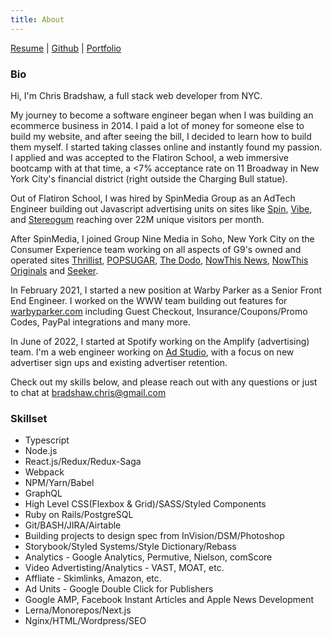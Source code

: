 ```yaml
---
title: About
---
```


[Resume](https://drive.google.com/file/d/1OtKl7VDSqySLjQ-ku82zYNhIvrbP2vpb/view?usp=sharing) |
[Github](https://github.com/chrisbradshaw) |
[Portfolio](/starters)

### Bio

Hi, I'm Chris Bradshaw, a full stack web developer from NYC.

My journey to become a software engineer began when I was building an ecommerce business in 2014. I paid a lot of money for someone else to build my website, and after seeing the bill, I decided to learn how to build them myself. I started taking classes online and instantly found my passion. I applied and was accepted to the Flatiron School, a web immersive bootcamp with at that time, a <7% acceptance rate on 11 Broadway in New York City's financial district (right outside the Charging Bull statue).

Out of Flatiron School, I was hired by SpinMedia Group as an AdTech Engineer building out Javascript advertising units on sites like [Spin](https://www.spin.com), [Vibe](https://www.vibe.com), and [Stereogum](https://www.stereogum.com) reaching over 22M unique visitors per month.

After SpinMedia, I joined Group Nine Media in Soho, New York City on the Consumer Experience team working on all aspects of G9's owned and operated sites [Thrillist](https://www.thrillist.com), [POPSUGAR](https://www.popsugar.com), [The Dodo](https://www.thedodo.com), [NowThis News](https://www.nowthisnews.com), [NowThis Originals](https://www.nowthisoriginals.com) and [Seeker](https://www.seeker.com).

In February 2021, I started a new position at Warby Parker as a Senior Front End Engineer. I worked on the WWW team building out features for [warbyparker.com](https://www.warbyparker.com) including Guest Checkout, Insurance/Coupons/Promo Codes, PayPal integrations and many more.

In June of 2022, I started at Spotify working on the Amplify (advertising) team. I'm a web engineer working on [Ad Studio](https://ads.spotify.com/en-US/), with a focus on new advertiser sign ups and existing advertiser retention.

Check out my skills below, and please reach out with any questions or just to chat at [bradshaw.chris@gmail.com](mailto:bradshaw.chris@gmail.com)

### Skillset

- Typescript
- Node.js
- React.js/Redux/Redux-Saga
- Webpack
- NPM/Yarn/Babel
- GraphQL
- High Level CSS(Flexbox & Grid)/SASS/Styled Components
- Ruby on Rails/PostgreSQL
- Git/BASH/JIRA/Airtable
- Building projects to design spec from InVision/DSM/Photoshop
- Storybook/Styled Systems/Style Dictionary/Rebass
- Analytics - Google Analytics, Permutive, Nielson, comScore
- Video Advertisting/Analytics - VAST, MOAT, etc.
- Affliate - Skimlinks, Amazon, etc.
- Ad Units - Google Double Click for Publishers
- Google AMP, Facebook Instant Articles and Apple News Development
- Lerna/Monorepos/Next.js
- Nginx/HTML/Wordpress/SEO
